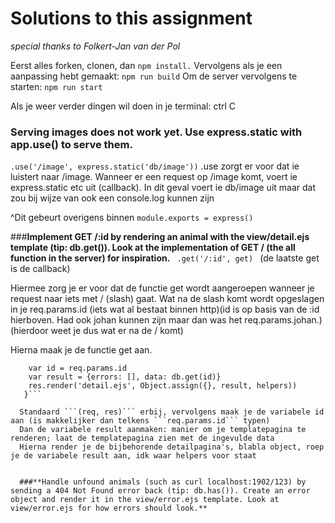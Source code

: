 # Solutions to this assignment
*special thanks to Folkert-Jan van der Pol*

Eerst alles forken, clonen, dan ```npm install.```
Vervolgens als je een aanpassing hebt gemaakt: ```npm run build```
Om de server vervolgens te starten: ```npm run start```

Als je weer verder dingen wil doen in je terminal:  ctrl C

### **Serving images does not work yet. Use express.static with app.use() to serve them.**
```.use('/image', express.static('db/image'))```
.use zorgt er voor dat ie luistert naar /image. Wanneer er een request op /image komt, voert ie express.static etc uit (callback).
In dit geval voert ie db/image uit maar dat zou bij wijze van ook een console.log kunnen zijn

^Dit gebeurt overigens binnen ```module.exports = express()```

###**Implement GET /:id by rendering an animal with the view/detail.ejs template (tip: db.get()). Look at the implementation of GET / (the all function in the server) for inspiration.**
```  .get('/:id', get)  ```          (de laatste get is de callback)

  Hiermee zorg je er voor dat de functie get wordt aangeroepen wanneer je request naar iets met / (slash) gaat. Wat na de slash komt wordt opgeslagen in je req.params.id (iets wat al bestaat binnen http)(id is op basis van de :id hierboven. Had ook johan kunnen zijn maar dan was het req.params.johan.)(hierdoor weet je dus wat er na de / komt)

  Hierna maak je de functie get aan.

```function get(req, res){
    var id = req.params.id
    var result = {errors: [], data: db.get(id)}
    res.render('detail.ejs', Object.assign({}, result, helpers))
   }```

  Standaard ```(req, res)``` erbij, vervolgens maak je de variabele id aan (is makkelijker dan telkens ```req.params.id``` typen)
  Dan de variabele result aanmaken: manier om je templatepagina te renderen; laat de templatepagina zien met de ingevulde data
  Hierna render je de bijbehorende detailpagina's, blabla object, roep je de variabele result aan, idk waar helpers voor staat


  ###**Handle unfound animals (such as curl localhost:1902/123) by sending a 404 Not Found error back (tip: db.has()). Create an error object and render it in the view/error.ejs template. Look at view/error.ejs for how errors should look.**

